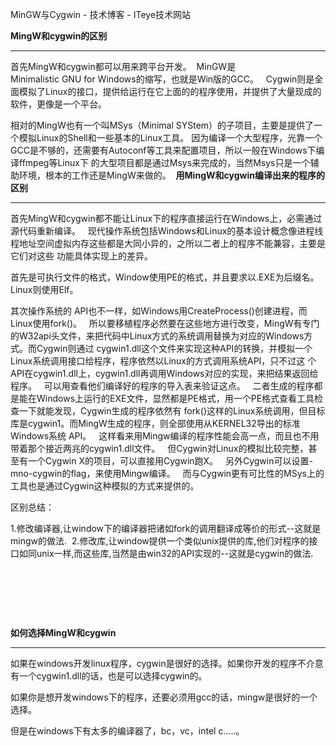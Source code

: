 MinGW与Cygwin - 技术博客 - ITeye技术网站
 

**MingW和cygwin的区别**

-------------------------------------------------------------

首先MingW和cygwin都可以用来跨平台开发。 
MinGW是Minimalistic GNU for Windows的缩写，也就是Win版的GCC。  
Cygwin则是全面模拟了Linux的接口，提供给运行在它上面的的程序使用，并提供了大量现成的软件，更像是一个平台。  

相对的MingW也有一个叫MSys（Minimal SYStem）的子项目，主要是提供了一个模拟Linux的Shell和一些基本的Linux工具。 因为编译一个大型程序，光靠一个GCC是不够的，还需要有Autoconf等工具来配置项目，所以一般在Windows下编译ffmpeg等Linux下 的大型项目都是通过Msys来完成的，当然Msys只是一个辅助环境，根本的工作还是MingW来做的。 
**用MingW和cygwin编译出来的程序的区别**

-------------------------------------------------------------
首先MingW和cygwin都不能让Linux下的程序直接运行在Windows上，必需通过源代码重新编译。  
现代操作系统包括Windows和Linux的基本设计概念像进程线程地址空间虚拟内存这些都是大同小异的，之所以二者上的程序不能兼容，主要是它们对这些 功能具体实现上的差异。

首先是可执行文件的格式，Window使用PE的格式，并且要求以.EXE为后缀名。Linux则使用Elf。

其次操作系统的 API也不一样，如Windows用CreateProcess()创建进程，而Linux使用fork()。  
所以要移植程序必然要在这些地方进行改变，MingW有专门的W32api头文件，来把代码中Linux方式的系统调用替换为对应的Windows方式。而Cygwin则通过 cygwin1.dll这个文件来实现这种API的转换，并模拟一个Linux系统调用接口给程序，程序依然以Linux的方式调用系统API，只不过这 个API在cygwin1.dll上，cygwin1.dll再调用Windows对应的实现，来把结果返回给程序。  
可以用查看他们编译好的程序的导入表来验证这点。  
二者生成的程序都是能在Windows上运行的EXE文件，显然都是PE格式，用一个PE格式查看工具检查一下就能发现，Cygwin生成的程序依然有 fork()这样的Linux系统调用，但目标库是cygwin1。而MingW生成的程序，则全部使用从KERNEL32导出的标准Windows系统 API。  
这样看来用Mingw编译的程序性能会高一点，而且也不用带着那个接近两兆的cygwin1.dll文件。  
但Cygwin对Linux的模拟比较完整，甚至有一个Cygwin X的项目，可以直接用Cygwin跑X。  
另外Cygwin可以设置-mno-cygwin的flag，来使用Mingw编译。  
而与Cygwin更有可比性的MSys上的工具也是通过Cygwin这种模拟的方式来提供的。  

区别总结：

1.修改编译器,让window下的编译器把诸如fork的调用翻译成等价的形式--这就是mingw的做法. 
2.修改库,让window提供一个类似unix提供的库,他们对程序的接口如同unix一样,而这些库,当然是由win32的API实现的--这就是cygwin的做法.

 

 

 

**如何选择MingW和cygwin**

-------------------------------------------------------------

如果在windows开发linux程序，cygwin是很好的选择。如果你开发的程序不介意有一个cygwin1.dll的话，也是可以选择cygwin的。

如果你是想开发windows下的程序，还要必须用gcc的话，mingw是很好的一个选择。

但是在windows下有太多的编译器了，bc，vc，intel c.....。


